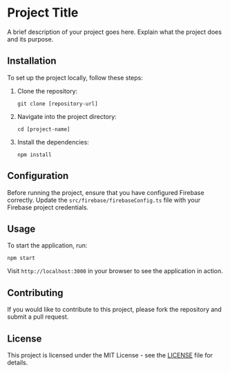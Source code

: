 # Project Title

A brief description of your project goes here. Explain what the project does and its purpose.

## Installation

To set up the project locally, follow these steps:

1. Clone the repository:
   ```
   git clone [repository-url]
   ```

2. Navigate into the project directory:
   ```
   cd [project-name]
   ```

3. Install the dependencies:
   ```
   npm install
   ```

## Configuration

Before running the project, ensure that you have configured Firebase correctly. Update the `src/firebase/firebaseConfig.ts` file with your Firebase project credentials.

## Usage

To start the application, run:
```
npm start
```

Visit `http://localhost:3000` in your browser to see the application in action.

## Contributing

If you would like to contribute to this project, please fork the repository and submit a pull request.

## License

This project is licensed under the MIT License - see the [LICENSE](LICENSE) file for details.